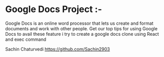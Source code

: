 # Google Docs Project :-
Google Docs is an online word processor that lets us create and format documents and work with other people. Get our top tips for using Google Docs to avail these feature i try to create a google docs clone using React and exec command 

Sachin Chaturvedi https://github.com/Sachin2903


